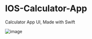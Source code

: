 # IOS-Calculator-App
Calculator App UI, Made with Swift

![image](https://user-images.githubusercontent.com/48934328/192033451-dd4be73e-b9eb-4eb9-be73-dc3fd3e6c39b.png)
